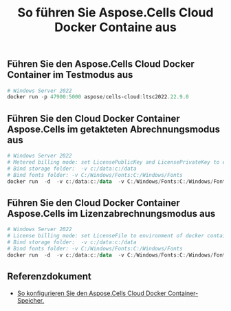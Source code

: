 ﻿---
title: So führen Sie Aspose.Cells Cloud Docker Containe aus
second_title: Documen
ArticleTitle: How to run Aspose.Cells Cloud Docker Containe
linktitle: Container Ru
type: docs
url: /de/run-aspose-cells-cloud-docker-container/
description: So führen Sie Aspose.Cells Cloud Docker Container aus. Aspose.Cells Cloud Docker Container ist ein von Aspose bereitgestellter Containerdienst, der auf Docker basiert und es Ihnen ermöglicht, die Funktionen der Aspose.Cells Cloud API in lokalen oder privaten Cloud-Umgebungen bereitzustellen, ohne auf die öffentlichen Cloud-Dienste von Aspose angewiesen zu sein.
weight: 30
kwords: Excel Cloud-Docker-Container, Self-Cloud-Docker-Container, REST-Docker-Container, Tabellenkalkulation, PDF, CSV, Json, Markdown, Docker-Image, Docker-Container ausführen
---
## Führen Sie den Aspose.Cells Cloud Docker Container im Testmodus aus

```powershell
# Windows Server 2022
docker run -p 47900:5000 aspose/cells-cloud:ltsc2022.22.9.0

```

## Führen Sie den Cloud Docker Container Aspose.Cells im getakteten Abrechnungsmodus aus

```powershell
# Windows Server 2022
# Metered billing mode: set LicensePublicKey and LicensePrivateKey to environment of docker container
# Bind storage folder:  -v c:/data:c:/data
# Bind fonts folder: -v C:/Windows/Fonts:C:/Windows/Fonts
docker run  -d  -v c:/data:c:/data  -v C:/Windows/Fonts:C:/Windows/Fonts -p 47900:5000  -e LicensePublicKey=yourLicensePublicKey  -e LicensePrivateKey=yourLicensePrivateKey -e storagesCredentialsFilePath=./storageResource.json --name asposecellscloud  aspose/cells-cloud:ltsc2022.25.9.0

```

## Führen Sie den Cloud Docker Container Aspose.Cells im Lizenzabrechnungsmodus aus

```powershell
# Windows Server 2022
# License billing mode: set LicenseFile to environment of docker container. 
# Bind storage folder:  -v c:/data:c:/data
# Bind fonts folder: -v C:/Windows/Fonts:C:/Windows/Fonts
docker run  -d  -v c:/data:c:/data  -v C:/Windows/Fonts:C:/Windows/Fonts -p 47900:5000  -e LicenseFile=c:/data/aspose.cells.lic  -e storagesCredentialsFilePath=./storageResource.json --name asposecellscloud  aspose/cells-cloud:ltsc2022.25.9.0

```



## Referenzdokument

- [So konfigurieren Sie den Aspose.Cells Cloud Docker Container-Speicher.](https://docs.aspose.cloud/cells/docker/storage/)
